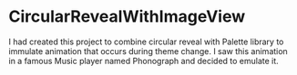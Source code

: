 # CircularRevealWithImageView

I had created this project to combine circular reveal with Palette library to immulate animation that occurs during theme change. I saw this animation in a famous Music player named Phonograph and decided to emulate it.
